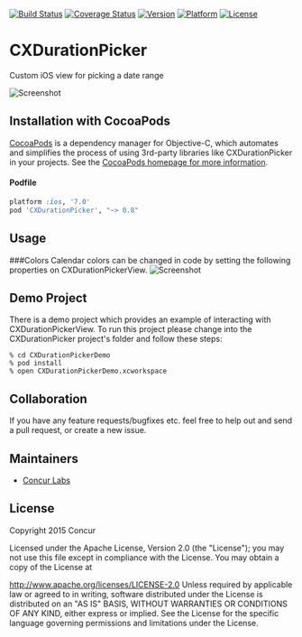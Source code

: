 [![Build Status](http://img.shields.io/travis/concurlabs/CXDurationPicker.svg?style=flat)](https://travis-ci.org/concurlabs/CXDurationPicker) [![Coverage Status](https://coveralls.io/repos/concurlabs/CXDurationPicker/badge.svg)](https://coveralls.io/r/concurlabs/CXDurationPicker) [![Version](http://img.shields.io/cocoapods/v/CXDurationPicker.svg?style=flat)](http://cocoapods.org/?q=CXDurationPicker) [![Platform](http://img.shields.io/cocoapods/p/CXDurationPicker.svg?style=flat)](http://cocoapods.org/?q=CXDurationPicker) [![License](http://img.shields.io/cocoapods/l/CXDurationPicker.svg?style=flat)](LICENSE)

# CXDurationPicker
Custom iOS view for picking a date range

![Screenshot](https://raw.github.com/concurlabs/CXDurationPicker/master/Screenshots/Screenshot1.png)

## Installation with CocoaPods
[CocoaPods](http://cocoapods.org) is a dependency manager for Objective-C, which automates and simplifies the process of using 3rd-party libraries like CXDurationPicker in your projects. See the [CocoaPods homepage for more information](https://cocoapods.org/).

#### Podfile
```ruby
platform :ios, '7.0'
pod 'CXDurationPicker', "~> 0.8"
```

## Usage
###Colors
Calendar colors can be changed in code by setting the following properties on CXDurationPickerView.
![Screenshot](https://raw.github.com/concurlabs/CXDurationPicker/master/Screenshots/Screenshot2.png)

## Demo Project
There is a demo project which provides an example of interacting with CXDurationPickerView. To run this project please change into the CXDurationPicker project's folder and follow these steps:

```
% cd CXDurationPickerDemo
% pod install
% open CXDurationPickerDemo.xcworkspace

```

## Collaboration
If you have any feature requests/bugfixes etc. feel free to help out and send a pull request, or create a new issue.

## Maintainers

- [Concur Labs](http://github.com/concurlabs)

## License

Copyright 2015 Concur

Licensed under the Apache License, Version 2.0 (the "License"); you may not use this file except in compliance with the License. You may obtain a copy of the License at

http://www.apache.org/licenses/LICENSE-2.0
Unless required by applicable law or agreed to in writing, software distributed under the License is distributed on an "AS IS" BASIS, WITHOUT WARRANTIES OR CONDITIONS OF ANY KIND, either express or implied. See the License for the specific language governing permissions and limitations under the License.
